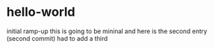 # hello-world
initial ramp-up
this is going to be mininal
and here is the second entry (second commit)
had to add a third

